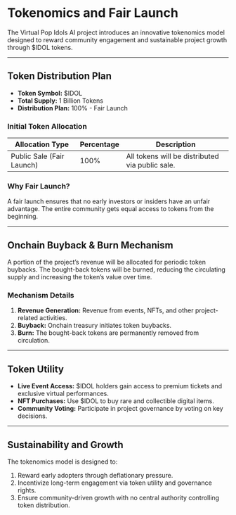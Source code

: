 # Tokenomics and Fair Launch

The Virtual Pop Idols AI project introduces an innovative tokenomics model designed to reward community engagement and sustainable project growth through $IDOL tokens.

---

## Token Distribution Plan
- **Token Symbol:** $IDOL  
- **Total Supply:** 1 Billion Tokens  
- **Distribution Plan:** 100% - Fair Launch  

### Initial Token Allocation
| Allocation Type      | Percentage | Description                                       |
|---------------------|------------|---------------------------------------------------|
| Public Sale (Fair Launch) | 100%       | All tokens will be distributed via public sale.   |

### Why Fair Launch?
A fair launch ensures that no early investors or insiders have an unfair advantage. The entire community gets equal access to tokens from the beginning.

---

## Onchain Buyback & Burn Mechanism
A portion of the project’s revenue will be allocated for periodic token buybacks. The bought-back tokens will be burned, reducing the circulating supply and increasing the token’s value over time.

### Mechanism Details
1. **Revenue Generation:** Revenue from events, NFTs, and other project-related activities.  
2. **Buyback:** Onchain treasury initiates token buybacks.  
3. **Burn:** The bought-back tokens are permanently removed from circulation.  

---

## Token Utility
- **Live Event Access:** $IDOL holders gain access to premium tickets and exclusive virtual performances.  
- **NFT Purchases:** Use $IDOL to buy rare and collectible digital items.  
- **Community Voting:** Participate in project governance by voting on key decisions.  

---

## Sustainability and Growth
The tokenomics model is designed to:
1. Reward early adopters through deflationary pressure.
2. Incentivize long-term engagement via token utility and governance rights.
3. Ensure community-driven growth with no central authority controlling token distribution.

